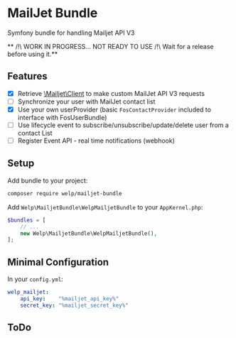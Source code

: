 # MailJet Bundle
Symfony bundle for handling Mailjet API V3

** /!\ WORK IN PROGRESS... NOT READY TO USE /!\ Wait for a release before using it.**

## Features

* [x] Retrieve [\Mailjet\Client](https://github.com/mailjet/mailjet-apiv3-php) to make custom MailJet API V3 requests
* [ ] Synchronize your user with MailJet contact list
* [x] Use your own userProvider (basic `FosContactProvider` included to interface with FosUserBundle)
* [ ] Use lifecycle event to subscribe/unsubscribe/update/delete user from a contact List
* [ ] Register Event API - real time notifications (webhook)

## Setup

Add bundle to your project:

```bash
composer require welp/mailjet-bundle
```

Add `Welp\MailjetBundle\WelpMailjetBundle` to your `AppKernel.php`:

```php
$bundles = [
    // ...
    new Welp\MailjetBundle\WelpMailjetBundle(),
];
```

## Minimal Configuration

In your `config.yml`:

```yaml
welp_mailjet:
    api_key:    "%mailjet_api_key%"
    secret_key: "%mailjet_secret_key%"
```

## ToDo
